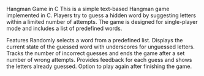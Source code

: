 Hangman Game in C
This is a simple text-based Hangman game implemented in C. Players try to guess a hidden word by suggesting letters within a limited number of attempts. The game is designed for single-player mode and includes a list of predefined words.

Features
Randomly selects a word from a predefined list.
Displays the current state of the guessed word with underscores for unguessed letters.
Tracks the number of incorrect guesses and ends the game after a set number of wrong attempts.
Provides feedback for each guess and shows the letters already guessed.
Option to play again after finishing the game.
